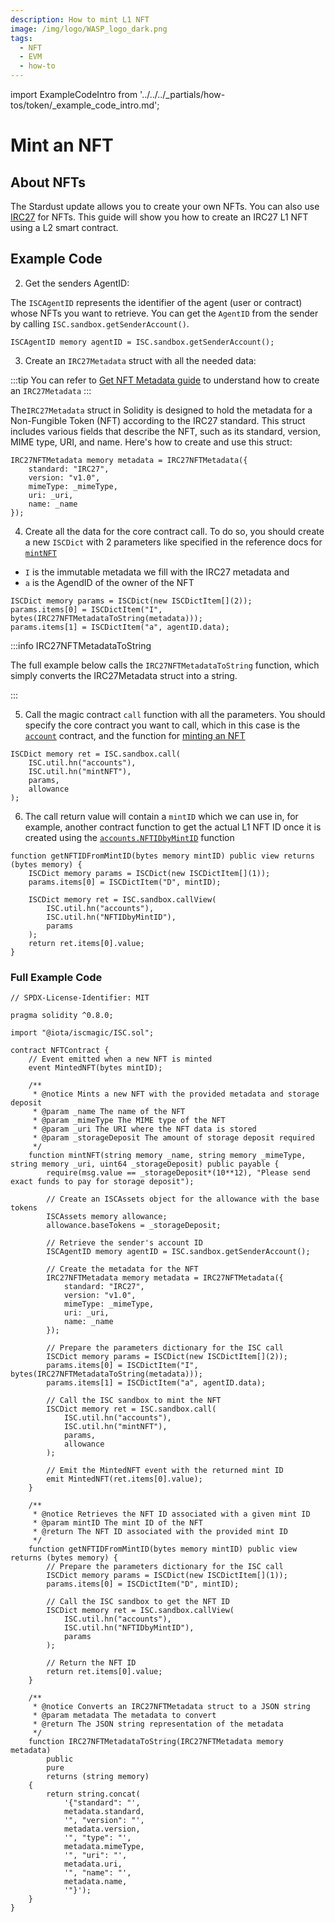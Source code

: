 ```yaml
---
description: How to mint L1 NFT
image: /img/logo/WASP_logo_dark.png
tags:
  - NFT
  - EVM
  - how-to
---
```

import ExampleCodeIntro from '../../../_partials/how-tos/token/_example_code_intro.md';

# Mint an NFT
## About NFTs

The Stardust update allows you to create your own NFTs. You can also use [IRC27](/tips/tips/TIP-0027) for NFTs. This guide will show you how to create an IRC27 L1 NFT using a L2 smart contract.

## Example Code

<ExampleCodeIntro/>

2. Get the senders AgentID:

The `ISCAgentID` represents the identifier of the agent (user or contract) whose NFTs you want to retrieve. You can get the `AgentID` from the sender by calling `ISC.sandbox.getSenderAccount()`.

```solidity
ISCAgentID memory agentID = ISC.sandbox.getSenderAccount();
```

3. Create an `IRC27Metadata` struct  with all the needed data:

:::tip 
You can refer to [Get NFT Metadata guide](https://wiki.iota.org/isc/how-tos/core-contracts/nft/get-nft-metadata/) to understand how to create an `IRC27Metadata` 
:::

The`IRC27Metadata` struct in Solidity is designed to hold the metadata for a Non-Fungible Token (NFT) according to the IRC27 standard. This struct includes various fields that describe the NFT, such as its standard, version, MIME type, URI, and name. Here's how to create and use this struct:

```solidity
IRC27NFTMetadata memory metadata = IRC27NFTMetadata({
    standard: "IRC27",
    version: "v1.0",
    mimeType: _mimeType,
    uri: _uri,
    name: _name
});
```


4. Create all the data for the core contract call. To do so, you should create a new `ISCDict` with 2 parameters like specified in the reference docs for [`mintNFT`](../../../reference/core-contracts/accounts.md#mintnfti-immutabledata-a-agentid-c-collectionid-w-withdrawonmint)
* `I` is the immutable metadata we fill with the IRC27 metadata and
* `a` is the AgendID of the owner of the NFT

```solidity
ISCDict memory params = ISCDict(new ISCDictItem[](2));
params.items[0] = ISCDictItem("I", bytes(IRC27NFTMetadataToString(metadata)));
params.items[1] = ISCDictItem("a", agentID.data);
```

:::info IRC27NFTMetadataToString

The full example below calls the `IRC27NFTMetadataToString` function, which simply converts the IRC27Metadata struct into a string.

:::

5. Call the magic contract `call` function with all the parameters. You should specify the core contract you want to call, which in this case is the [`account`](../../../reference/core-contracts/accounts.md) contract, and the function for [minting an NFT](../../../reference/core-contracts/accounts.md#mintnfti-immutabledata-a-agentid-c-collectionid-w-withdrawonmint)

```solidity
ISCDict memory ret = ISC.sandbox.call(
    ISC.util.hn("accounts"),
    ISC.util.hn("mintNFT"),
    params,
    allowance
);
```

6. The call return value will contain a `mintID` which we can use in, for example, another contract function to get the actual L1 NFT ID once it is created using the [`accounts.NFTIDbyMintID`](../../../reference/core-contracts/accounts.md#nftidbymintidd-mintid) function

```solidity
function getNFTIDFromMintID(bytes memory mintID) public view returns (bytes memory) {
    ISCDict memory params = ISCDict(new ISCDictItem[](1));
    params.items[0] = ISCDictItem("D", mintID);

    ISCDict memory ret = ISC.sandbox.callView(
        ISC.util.hn("accounts"),
        ISC.util.hn("NFTIDbyMintID"),
        params
    );
    return ret.items[0].value;
} 
```

### Full Example Code 

```solidity
// SPDX-License-Identifier: MIT

pragma solidity ^0.8.0;

import "@iota/iscmagic/ISC.sol";

contract NFTContract {
    // Event emitted when a new NFT is minted
    event MintedNFT(bytes mintID);

    /**
     * @notice Mints a new NFT with the provided metadata and storage deposit
     * @param _name The name of the NFT
     * @param _mimeType The MIME type of the NFT
     * @param _uri The URI where the NFT data is stored
     * @param _storageDeposit The amount of storage deposit required
     */
    function mintNFT(string memory _name, string memory _mimeType, string memory _uri, uint64 _storageDeposit) public payable {
        require(msg.value == _storageDeposit*(10**12), "Please send exact funds to pay for storage deposit");

        // Create an ISCAssets object for the allowance with the base tokens
        ISCAssets memory allowance;
        allowance.baseTokens = _storageDeposit;

        // Retrieve the sender's account ID
        ISCAgentID memory agentID = ISC.sandbox.getSenderAccount();

        // Create the metadata for the NFT
        IRC27NFTMetadata memory metadata = IRC27NFTMetadata({
            standard: "IRC27",
            version: "v1.0",
            mimeType: _mimeType,
            uri: _uri,
            name: _name
        });

        // Prepare the parameters dictionary for the ISC call
        ISCDict memory params = ISCDict(new ISCDictItem[](2));
        params.items[0] = ISCDictItem("I", bytes(IRC27NFTMetadataToString(metadata)));
        params.items[1] = ISCDictItem("a", agentID.data);

        // Call the ISC sandbox to mint the NFT
        ISCDict memory ret = ISC.sandbox.call(
            ISC.util.hn("accounts"),
            ISC.util.hn("mintNFT"),
            params,
            allowance
        );

        // Emit the MintedNFT event with the returned mint ID
        emit MintedNFT(ret.items[0].value);
    }

    /**
     * @notice Retrieves the NFT ID associated with a given mint ID
     * @param mintID The mint ID of the NFT
     * @return The NFT ID associated with the provided mint ID
     */
    function getNFTIDFromMintID(bytes memory mintID) public view returns (bytes memory) {
        // Prepare the parameters dictionary for the ISC call
        ISCDict memory params = ISCDict(new ISCDictItem[](1));
        params.items[0] = ISCDictItem("D", mintID);

        // Call the ISC sandbox to get the NFT ID
        ISCDict memory ret = ISC.sandbox.callView(
            ISC.util.hn("accounts"),
            ISC.util.hn("NFTIDbyMintID"),
            params
        );

        // Return the NFT ID
        return ret.items[0].value;
    } 

    /**
     * @notice Converts an IRC27NFTMetadata struct to a JSON string
     * @param metadata The metadata to convert
     * @return The JSON string representation of the metadata
     */
    function IRC27NFTMetadataToString(IRC27NFTMetadata memory metadata)
        public
        pure
        returns (string memory)
    {
        return string.concat(
            '{"standard": "',
            metadata.standard,
            '", "version": "',
            metadata.version,
            '", "type": "',
            metadata.mimeType,
            '", "uri": "',
            metadata.uri,
            '", "name": "',
            metadata.name,
            '"}');
    }
}
```
